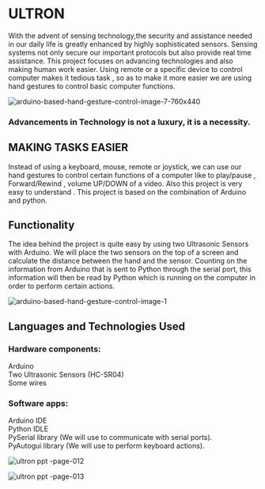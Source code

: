 # ULTRON

With the advent of sensing technology,the security and assistance needed in our daily life is greatly enhanced by highly sophisticated sensors. Sensing systems not only secure our important protocols but also provide real time assistance. This project focuses on advancing technologies and also making human work easier. Using remote or a specific device to control computer makes it tedious task , so as to make it more easier we are using hand gestures to control basic computer functions.

![arduino-based-hand-gesture-control-image-7-760x440](https://user-images.githubusercontent.com/44002990/48954886-57e88800-ef71-11e8-8f53-561c5e1ed9dc.jpg)

### Advancements in Technology is not a luxury, it is a necessity.

## MAKING TASKS EASIER
Instead of using a keyboard, mouse, remote or joystick, we can use our hand gestures to control certain functions of a computer like to play/pause , Forward/Rewind , volume UP/DOWN of a video. Also this project is very easy to understand . This project is based on the combination of Arduino and python.

## Functionality 
The idea behind the project is quite easy by using two Ultrasonic Sensors with Arduino. We will place the two sensors on the top of a screen and calculate the distance between the hand and the sensor. Counting on the information from Arduino that is sent to Python through the serial port, this information will then be read by Python which is running on the computer in order to perform certain actions.

![arduino-based-hand-gesture-control-image-1](https://user-images.githubusercontent.com/44002990/48954836-1a83fa80-ef71-11e8-9cf6-6f73228878e7.jpg)


## Languages and Technologies Used 
### Hardware components: 
Arduino <br />
Two Ultrasonic Sensors (HC-SR04) <br /> 
Some wires <br/>
### Software apps: 
Arduino IDE <br />
Python IDLE <br />
PySerial library (We will use to communicate with serial ports). <br />
PyAutogui library (We will use to perform keyboard actions). <br />

 
![ultron ppt -page-012](https://user-images.githubusercontent.com/44002990/48955392-b9115b00-ef73-11e8-9017-1a120c64c779.jpg)
 
![ultron ppt -page-013](https://user-images.githubusercontent.com/44002990/48955531-67b59b80-ef74-11e8-96b7-464e459cfa02.jpg)

